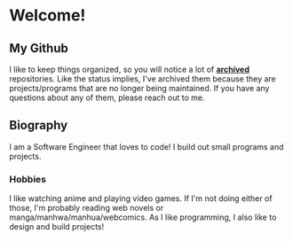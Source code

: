 # Welcome!

## My Github

I like to keep things organized, so you will notice a lot of [**archived**](https://docs.github.com/en/repositories/archiving-a-github-repository/archiving-repositories) repositories. Like the status implies, I've archived them because they are projects/programs that are no longer being maintained. If you have any questions about any of them, please reach out to me.

## Biography

I am a Software Engineer that loves to code! I build out small programs and projects.

### Hobbies

I like watching anime and playing video games. If I'm not doing either of those, I'm probably reading web novels or manga/manhwa/manhua/webcomics. As I like programming, I also like to design and build projects!
